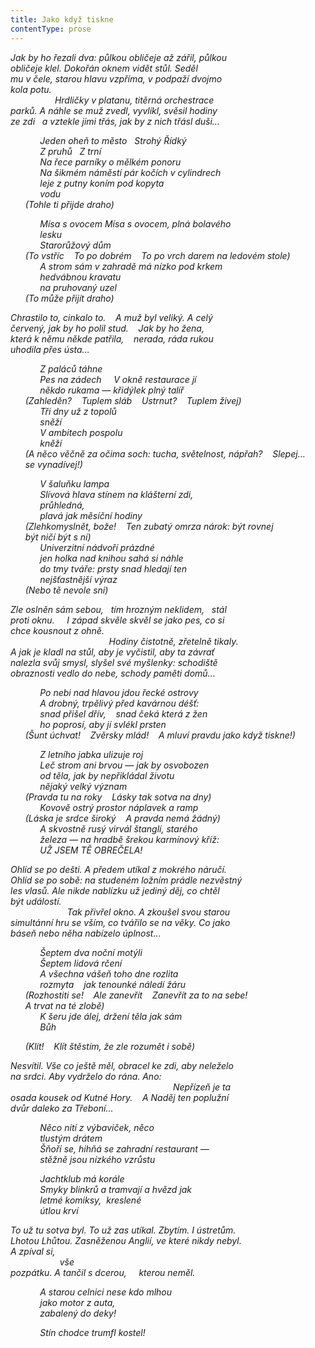 ```yaml
---
title: Jako když tiskne
contentType: prose
---
```


<section>

_Jak by ho řezali dva: půlkou obličeje až zářil, půlkou  
obličeje klel. Dokořán oknem vidět stůl. Seděl  
mu v čele, starou hlavu vzpříma, v podpaží dvojmo  
kola potu.  
                  Hrdličky v platanu, titěrná orchestrace  
parků. A náhle se muž zvedl, vyvlíkl, svěsil hodiny  
ze zdi   a vztekle jimi třás, jak by z nich třásl duši…_

</section>

<section>

            _Jeden oheň to město   Strohý Řídký  
            Z pruhů   Z trní  
            Na řece parníky o mělkém ponoru  
            Na šikmém náměstí pár kočích v cylindrech  
            leje z putny koním pod kopyta  
            vodu  
      (Tohle ti přijde draho)_

</section>

<section>

            _Mísa s ovocem Mísa s ovocem, plná bolavého  
            lesku  
            Starorůžový dům  
      (To vstříc    To po dobrém    To po vrch darem na ledovém stole)  
            A strom sám v zahradě má nízko pod krkem  
            hedvábnou kravatu  
            na pruhovaný uzel  
      (To může přijít draho)_

</section>

<section>

_Chrastilo to, cinkalo to.    A muž byl veliký. A celý  
červený, jak by ho polil stud.    Jak by ho žena,  
která k němu někde patřila,    nerada, ráda rukou  
uhodila přes ústa…_

</section>

<section>

            _Z paláců táhne  
            Pes na zádech     V okně restaurace jí  
            někdo rukama — křidýlek plný talíř  
      (Zahleděn?    Tuplem sláb    Ustrnut?    Tuplem živej)  
            Tři dny už z topolů  
            sněží  
            V ambitech pospolu  
            kněží  
      (A něco věčně za očima soch: tucha, světelnost, nápřah?    Slepej…  
      se vynadívej!)_

</section>

<section>

            _V šaluňku lampa  
            Slívová hlava stínem na klášterní zdi,  
            průhledná,  
            plavá jak měsíční hodiny  
      (Zlehkomyslnět, bože!    Ten zubatý omrza nárok: být rovnej  
      být ničí být s ní)  
            Univerzitní nádvoří prázdné  
            jen holka nad knihou sahá si náhle  
            do tmy tváře: prsty snad hledají ten  
            nejšťastnější výraz  
      (Nebo tě nevole sní)_

</section>

<section>

_Zle oslněn sám sebou,   tím hrozným neklidem,   stál  
proti oknu.     I západ skvěle skvěl se jako pes, co si  
chce kousnout z ohně.  
                                        Hodiny čistotně, zřetelně tikaly.  
A jak je kladl na stůl, aby je vyčistil, aby ta závrať  
nalezla svůj smysl, slyšel své myšlenky: schodiště  
obraznosti vedlo do nebe, schody paměti domů…_

</section>

<section>

            _Po nebi nad hlavou jdou řecké ostrovy  
            A drobný, trpělivý před kavárnou déšť:  
            snad přišel dřív,    snad čeká která z žen  
            ho poprosí, aby jí svlékl prsten  
      (Šunt úchvat!    Zvěrsky mlád!    A mluví pravdu jako když tiskne!)_

</section>

<section>

            _Z letního jabka ulizuje roj  
            Leč strom ani brvou — jak by osvobozen  
            od těla, jak by nepřikládal životu  
            nějaký velký význam  
      (Pravda tu na roky    Lásky tak sotva na dny)  
            Kovově ostrý prostor náplavek a ramp  
      (Láska je srdce široký    A pravda nemá žádný)  
            A skvostně rusý virvál štanglí, starého  
            železa — na hradbě šrekou karmínový kříž:  
            UŽ JSEM TĚ OBREČELA!_

</section>

<section>

_Ohlíd se po dešti. A předem utíkal z mokrého náručí.  
Ohlíd se po sobě: na studeném ložním prádle nezvěstný  
les vlasů. Ale nikde nablízku už jediný děj, co chtěl  
být událostí.  
                       Tak přivřel okno. A zkoušel svou starou  
simultánní hru se vším, co tvářilo se na věky. Co jako  
báseň nebo něha nabízelo úplnost…_

</section>

<section>

            _Šeptem dva noční motýli  
            Šeptem lidová rčení  
            A všechna vášeň toho dne rozlita  
            rozmyta    jak tenounké náledí žáru  
      (Rozhostiti se!    Ale zanevřít    Zanevřít za to na sebe!  
      A trvat na té zlobě)  
            K šeru jde álej, držení těla jak sám  
            Bůh_

</section>

<section>

      _(Klít!    Klít štěstím, že zle rozumět i sobě)_

</section>

<section>

_Nesvítil. Vše co ještě měl, obracel ke zdi, aby neleželo  
na srdci. Aby vydrželo do rána. Ano:  
                                                                  Nepřízeň je ta  
osada kousek od Kutné Hory.    A Naděj ten poplužní  
dvůr daleko za Třeboní…_

</section>

<section>

            _Něco nití z výbaviček, něco  
            tlustým drátem  
            Šňoří se, hihňá se zahradní restaurant —  
            stěžně jsou nízkého vzrůstu_

</section>

<section>

            _Jachtklub má korále  
            Smyky blinkrů a tramvají a hvězd jak  
            letmé komiksy,  kreslené  
            útlou krví_

</section>

<section>

_To už tu sotva byl. To už zas utíkal. Zbytím. I ústretům.  
Lhotou Lhůtou. Zasněženou Anglií, ve které nikdy nebyl.  
A zpíval si,  
                    vše  
pozpátku. A tančil s dcerou,     kterou neměl._

</section>

<section>

            _A starou celnici nese kdo mlhou  
            jako motor z auta,  
            zabalený do deky!_

</section>

<section>

            _Stín chodce trumfl kostel!_

</section>
